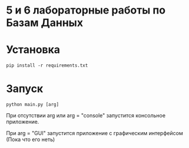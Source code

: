 # 5 и 6 лабораторные работы по Базам Данных
# Установка
```
pip install -r requirements.txt
```
# Запуск
```
python main.py [arg]
```
При отсутствии arg или arg = "console" запустится консольное приложение.

При arg = "GUI" запустится приложение с графическим интерфейсом (Пока что его неть)
